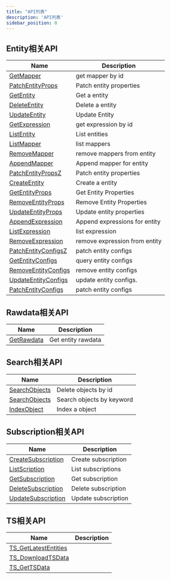 ```yaml
---
title: "API列表"
description: 'API列表'
sidebar_position: 0
---
```





## Entity相关API

| Name |  Description | 
| ---- |  ----------- | 
| [GetMapper](./method_GetMapper)|  get mapper by id |
| [PatchEntityProps](./method_PatchEntityProps)|  Patch entity properties |
| [GetEntity](./method_GetEntity)|  Get a entity |
| [DeleteEntity](./method_DeleteEntity)|  Delete a entity |
| [UpdateEntity](./method_UpdateEntity)|  Update Entity |
| [GetExpression](./method_GetExpression)|  get expression by id |
| [ListEntity](./method_ListEntity)|  List entities |
| [ListMapper](./method_ListMapper)|  list mappers |
| [RemoveMapper](./method_RemoveMapper)|  remove mappers from entity |
| [AppendMapper](./method_AppendMapper)|  Append mapper for entity |
| [PatchEntityPropsZ](./method_PatchEntityPropsZ)|  Patch entity properties |
| [CreateEntity](./method_CreateEntity)|  Create a entity |
| [GetEntityProps](./method_GetEntityProps)|  Get Entity Properties |
| [RemoveEntityProps](./method_RemoveEntityProps)|  Remove Entity Properties |
| [UpdateEntityProps](./method_UpdateEntityProps)|  Update entity properties |
| [AppendExpression](./method_AppendExpression)|  Append expressions for entity |
| [ListExpression](./method_ListExpression)|  list expression |
| [RemoveExpression](./method_RemoveExpression)|  remove expression from entity |
| [PatchEntityConfigsZ](./method_PatchEntityConfigsZ)|  patch entity configs |
| [GetEntityConfigs](./method_GetEntityConfigs)|  query entity configs |
| [RemoveEntityConfigs](./method_RemoveEntityConfigs)|  remove entity configs |
| [UpdateEntityConfigs](./method_UpdateEntityConfigs)|  update entity configs. |
| [PatchEntityConfigs](./method_PatchEntityConfigs)|  patch entity configs |


## Rawdata相关API

| Name |  Description | 
| ---- |  ----------- | 
| [GetRawdata](./method_GetRawdata)|  Get entity rawdata |


## Search相关API

| Name |  Description | 
| ---- |  ----------- | 
| [SearchObjects](./method_SearchObjects)|  Delete objects by id |
| [SearchObjects](./method_SearchObjects)|  Search objects by keyword |
| [IndexObject](./method_IndexObject)|  Index a object |


## Subscription相关API

| Name |  Description | 
| ---- |  ----------- | 
| [CreateSubscription](./method_CreateSubscription)|  Create subscription |
| [ListScription](./method_ListScription)|  List subscriptions |
| [GetSubscription](./method_GetSubscription)|  Get subscription |
| [DeleteSubscription](./method_DeleteSubscription)|  Delete subscription |
| [UpdateSubscription](./method_UpdateSubscription)|  Update subscription |


## TS相关API

| Name |  Description | 
| ---- |  ----------- | 
| [TS_GetLatestEntities](./method_TS_GetLatestEntities)|   |
| [TS_DownloadTSData](./method_TS_DownloadTSData)|   |
| [TS_GetTSData](./method_TS_GetTSData)|   |
